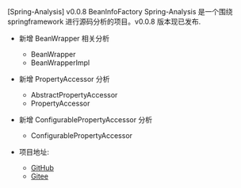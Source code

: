 [Spring-Analysis] v0.0.8 BeanInfoFactory
Spring-Analysis 是一个围绕 springframework 进行源码分析的项目。v0.0.8 版本现已发布. 

- 新增 BeanWrapper 相关分析
     - BeanWrapper
     - BeanWrapperImpl
- 新增 PropertyAccessor 分析
     - AbstractPropertyAccessor
     - PropertyAccessor
 - 新增 ConfigurablePropertyAccessor 分析
    - ConfigurablePropertyAccessor
     
- 项目地址: 
    - [GitHub](https://github.com/huifer/spring-analysis)
    - [Gitee](https://gitee.com/pychfarm_admin/spring-analysis)